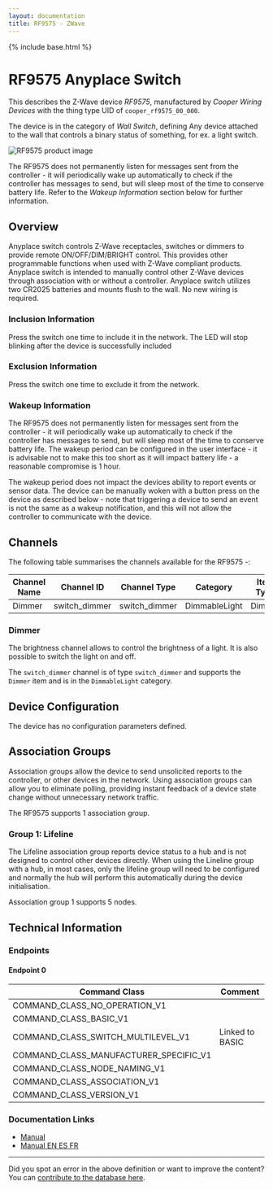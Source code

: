 ```yaml
---
layout: documentation
title: RF9575 - ZWave
---
```


{% include base.html %}

# RF9575 Anyplace Switch
This describes the Z-Wave device *RF9575*, manufactured by *Cooper Wiring Devices* with the thing type UID of ```cooper_rf9575_00_000```.

The device is in the category of *Wall Switch*, defining Any device attached to the wall that controls a binary status of something, for ex. a light switch.

![RF9575 product image](https://opensmarthouse.org/zwavedatabase/1144/image/)


The RF9575 does not permanently listen for messages sent from the controller - it will periodically wake up automatically to check if the controller has messages to send, but will sleep most of the time to conserve battery life. Refer to the *Wakeup Information* section below for further information.

## Overview

Anyplace switch controls Z-Wave receptacles, switches or dimmers to provide remote ON/OFF/DIM/BRIGHT control. This provides other programmable functions when used with Z-Wave compliant products. Anyplace switch is intended to manually control other Z-Wave devices through association with or without a controller. Anyplace switch utilizes two CR2025 batteries and mounts flush to the wall. No new wiring is required.

### Inclusion Information

Press the switch one time to include it in the network. The LED will stop blinking after the device is successfully included

### Exclusion Information

Press the switch one time to exclude it from the network.

### Wakeup Information

The RF9575 does not permanently listen for messages sent from the controller - it will periodically wake up automatically to check if the controller has messages to send, but will sleep most of the time to conserve battery life. The wakeup period can be configured in the user interface - it is advisable not to make this too short as it will impact battery life - a reasonable compromise is 1 hour.

The wakeup period does not impact the devices ability to report events or sensor data. The device can be manually woken with a button press on the device as described below - note that triggering a device to send an event is not the same as a wakeup notification, and this will not allow the controller to communicate with the device.

## Channels

The following table summarises the channels available for the RF9575 -:

| Channel Name | Channel ID | Channel Type | Category | Item Type |
|--------------|------------|--------------|----------|-----------|
| Dimmer | switch_dimmer | switch_dimmer | DimmableLight | Dimmer | 

### Dimmer
The brightness channel allows to control the brightness of a light.
            It is also possible to switch the light on and off.

The ```switch_dimmer``` channel is of type ```switch_dimmer``` and supports the ```Dimmer``` item and is in the ```DimmableLight``` category.



## Device Configuration

The device has no configuration parameters defined.

## Association Groups

Association groups allow the device to send unsolicited reports to the controller, or other devices in the network. Using association groups can allow you to eliminate polling, providing instant feedback of a device state change without unnecessary network traffic.

The RF9575 supports 1 association group.

### Group 1: Lifeline

The Lifeline association group reports device status to a hub and is not designed to control other devices directly. When using the Lineline group with a hub, in most cases, only the lifeline group will need to be configured and normally the hub will perform this automatically during the device initialisation.

Association group 1 supports 5 nodes.

## Technical Information

### Endpoints

#### Endpoint 0

| Command Class | Comment |
|---------------|---------|
| COMMAND_CLASS_NO_OPERATION_V1| |
| COMMAND_CLASS_BASIC_V1| |
| COMMAND_CLASS_SWITCH_MULTILEVEL_V1| Linked to BASIC|
| COMMAND_CLASS_MANUFACTURER_SPECIFIC_V1| |
| COMMAND_CLASS_NODE_NAMING_V1| |
| COMMAND_CLASS_ASSOCIATION_V1| |
| COMMAND_CLASS_VERSION_V1| |

### Documentation Links

* [Manual](https://opensmarthouse.org/zwavedatabase/1144/reference/anyplace-switch-spec-sheet.pdf)
* [Manual EN ES FR](https://opensmarthouse.org/zwavedatabase/1144/reference/cooper-rf9575-EN-ES-FR.pdf)

---

Did you spot an error in the above definition or want to improve the content?
You can [contribute to the database here](https://opensmarthouse.org/zwavedatabase/1144).
